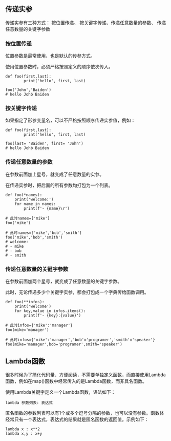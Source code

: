 


## 传递实参

传递实参有三种方式： 按位置传递、 按关键字传递、传递任意数量的参数、 传递任意数量的关键字参数

###  按位置传递

位置参数是最常使用、也是默认的传参方式。

使用位置参数时，必须严格按照定义的顺序依次传入。

```
def foo(first,last):
        print('hello', first, last)

foo('John','Baiden')
# hello Johb Baiden
```

###  按关键字传递

如果指定了形参变量名，可以不严格按照顺序传递实参值，例如：

```
def foo(first,last):
        print('hello', first, last)

foo(last= 'Baiden', first= 'John')
# hello Johb Baiden
```


###  传递任意数量的参数

在参数前面加上星号，就变成了任意数量的实参。

在传递实参时，把后面的所有参数均打包为一个列表。

```
def foo(*names):
    print('welcome:')
    for name in names:
        print(f'- {name}\r')

# 此时names=['mike']
foo('mike')

# 此时names=['mike','bob','smith']
foo('mike','bob','smith')
# welcome:
# - mike
# - bob
# - smith
```


###  传递任意数量的关键字参数

在参数前面加两个星号，就变成了任意数量的关键字参数。

此时，无论传递多少个关键字实参，都会打包成一个字典传给函数调用。

```
def foo(**infos):
    print('welcome')
    for key,value in infos.items():
        print(f'- {key}:{value}')

# 此时infos={'mike':'manager'}
foo(mike='manager')

# 此时infos={'mike':'manager','bob'='programer','smith'='speaker'}
foo(mike='manager',bob='programer',smith='speaker')
```

##  Lambda函数

很多时候为了简化代码量、方便阅读，不需要单独定义函数，而直接使用Lambda函数，例如在map()函数中经常传入的是Lambda函数，而非具名函数。

使用Lambda关键字定义一个Lambda函数，语法如下：

```
lambda 参数列表: 表达式
```

匿名函数的参数列表可以有1个或多个逗号分隔的参数，也可以没有参数。函数体经常只有一个表达式，表达式的结果就是匿名函数的返回值。示例如下：

```
lambda x : x**2
lambda x,y : x+y
```

